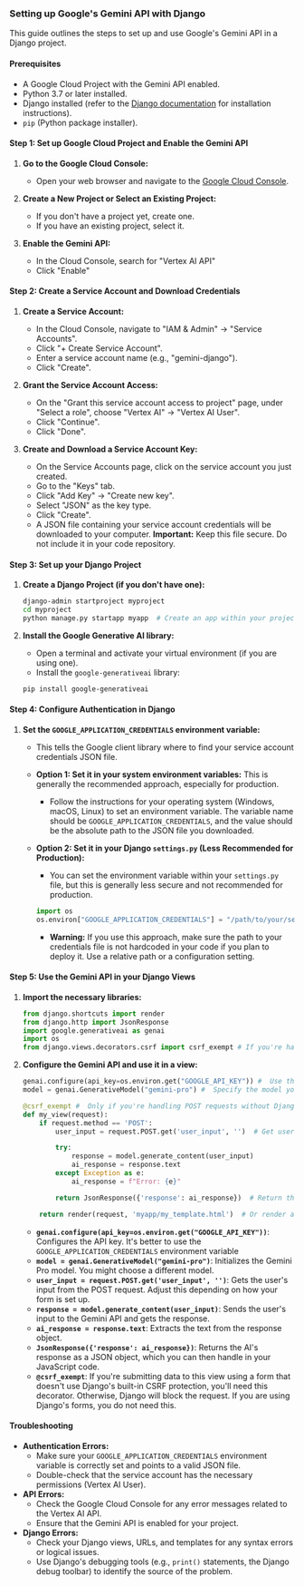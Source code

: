 ### Setting up Google's Gemini API with Django

This guide outlines the steps to set up and use Google's Gemini API in a Django project.

#### Prerequisites

* A Google Cloud Project with the Gemini API enabled.
* Python 3.7 or later installed.
* Django installed (refer to the [Django documentation](https://docs.djangoproject.com/en/stable/intro/install/) for installation instructions).
* `pip` (Python package installer).

#### Step 1: Set up Google Cloud Project and Enable the Gemini API

1.  **Go to the Google Cloud Console:**
    * Open your web browser and navigate to the [Google Cloud Console](https://console.cloud.google.com/).

2.  **Create a New Project or Select an Existing Project:**
    * If you don't have a project yet, create one.
    * If you have an existing project, select it.

3.  **Enable the Gemini API:**
    * In the Cloud Console, search for "Vertex AI API"
    * Click "Enable"

#### Step 2: Create a Service Account and Download Credentials

1.  **Create a Service Account:**
    * In the Cloud Console, navigate to "IAM & Admin" -> "Service Accounts".
    * Click "+ Create Service Account".
    * Enter a service account name (e.g., "gemini-django").
    * Click "Create".

2.  **Grant the Service Account Access:**
    * On the "Grant this service account access to project" page, under "Select a role", choose "Vertex AI" -> "Vertex AI User".
    * Click "Continue".
    * Click "Done".

3.  **Create and Download a Service Account Key:**
    * On the Service Accounts page, click on the service account you just created.
    * Go to the "Keys" tab.
    * Click "Add Key" -> "Create new key".
    * Select "JSON" as the key type.
    * Click "Create".
    * A JSON file containing your service account credentials will be downloaded to your computer. **Important:** Keep this file secure. Do not include it in your code repository.

#### Step 3: Set up your Django Project

1.  **Create a Django Project (if you don't have one):**

    ```bash
    django-admin startproject myproject
    cd myproject
    python manage.py startapp myapp  # Create an app within your project
    ```

2.  **Install the Google Generative AI library:**
    * Open a terminal and activate your virtual environment (if you are using one).
    * Install the `google-generativeai` library:

    ```bash
    pip install google-generativeai
    ```

#### Step 4: Configure Authentication in Django

1.  **Set the `GOOGLE_APPLICATION_CREDENTIALS` environment variable:**
    * This tells the Google client library where to find your service account credentials JSON file.
    * **Option 1: Set it in your system environment variables:** This is generally the recommended approach, especially for production.
        * Follow the instructions for your operating system (Windows, macOS, Linux) to set an environment variable. The variable name should be `GOOGLE_APPLICATION_CREDENTIALS`, and the value should be the absolute path to the JSON file you downloaded.
    * **Option 2: Set it in your Django `settings.py` (Less Recommended for Production):**
        * You can set the environment variable within your `settings.py` file, but this is generally less secure and not recommended for production.

        ```python
        import os
        os.environ["GOOGLE_APPLICATION_CREDENTIALS"] = "/path/to/your/service_account_key.json"  # Replace with the actual path
        ```

        * **Warning:** If you use this approach, make sure the path to your credentials file is not hardcoded in your code if you plan to deploy it. Use a relative path or a configuration setting.

#### Step 5: Use the Gemini API in your Django Views

1.  **Import the necessary libraries:**

    ```python
    from django.shortcuts import render
    from django.http import JsonResponse
    import google.generativeai as genai
    import os
    from django.views.decorators.csrf import csrf_exempt # If you're handling forms without Django's built-in CSRF protection
    ```

2.  **Configure the Gemini API and use it in a view:**

    ```python
    genai.configure(api_key=os.environ.get("GOOGLE_API_KEY")) #  Use the API key, or the GOOGLE_APPLICATION_CREDENTIALS env variable
    model = genai.GenerativeModel("gemini-pro") #  Specify the model you want to use

    @csrf_exempt #  Only if you're handling POST requests without Django's CSRF middleware
    def my_view(request):
        if request.method == 'POST':
            user_input = request.POST.get('user_input', '')  # Get user input from the request

            try:
                response = model.generate_content(user_input)
                ai_response = response.text
            except Exception as e:
                ai_response = f"Error: {e}"

            return JsonResponse({'response': ai_response})  # Return the response as JSON

        return render(request, 'myapp/my_template.html')  # Or render a template for a GET request
    ```

    * **`genai.configure(api_key=os.environ.get("GOOGLE_API_KEY"))`**: Configures the API key. It's better to use the `GOOGLE_APPLICATION_CREDENTIALS` environment variable
    * **`model = genai.GenerativeModel("gemini-pro")`**: Initializes the Gemini Pro model. You might choose a different model.
    * **`user_input = request.POST.get('user_input', '')`**: Gets the user's input from the POST request. Adjust this depending on how your form is set up.
    * **`response = model.generate_content(user_input)`**: Sends the user's input to the Gemini API and gets the response.
    * **`ai_response = response.text`**: Extracts the text from the response object.
    * **`JsonResponse({'response': ai_response})`**: Returns the AI's response as a JSON object, which you can then handle in your JavaScript code.
    * **`@csrf_exempt`**: If you're submitting data to this view using a form that doesn't use Django's built-in CSRF protection, you'll need this decorator. Otherwise, Django will block the request. If you are using Django's forms, you do not need this.


#### Troubleshooting

* **Authentication Errors:**
    * Make sure your `GOOGLE_APPLICATION_CREDENTIALS` environment variable is correctly set and points to a valid JSON file.
    * Double-check that the service account has the necessary permissions (Vertex AI User).
* **API Errors:**
    * Check the Google Cloud Console for any error messages related to the Vertex AI API.
    * Ensure that the Gemini API is enabled for your project.
* **Django Errors:**
    * Check your Django views, URLs, and templates for any syntax errors or logical issues.
    * Use Django's debugging tools (e.g., `print()` statements, the Django debug toolbar) to identify the source of the problem.

